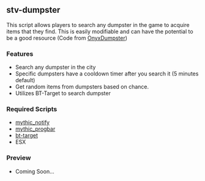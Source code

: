 ## stv-dumpster
This script allows players to search any dumpster in the game to acquire items that they find. This is easily modifiable and can have the potential to be a good resource
(Code from [OnyxDumpster](https://github.com/HiHowdy/onyxDumpsters))

### Features
* Search any dumpster in the city
* Specific dumpsters have a cooldown timer after you search it (5 minutes default)
* Get random items from dumpsters based on chance.
* Utilizes BT-Target to search dumpster

### Required Scripts
* [mythic_notify](https://github.com/JayMontana36/mythic_notify)
* [mythic_progbar](https://github.com/HalCroves/mythic_progbar)
* [bt-target](https://github.com/brentN5/bt-target)
* ESX

### Preview
* Coming Soon...
